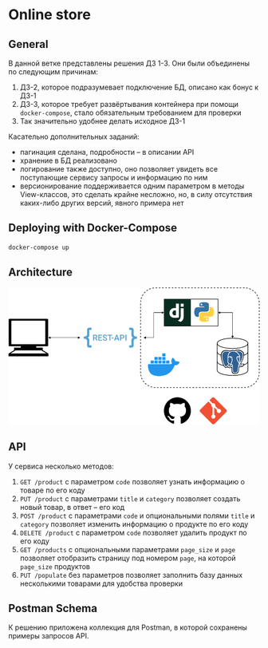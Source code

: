 # Online store

## General

В данной ветке представлены решения ДЗ 1-3. Они были объединены по следующим причинам:
1. ДЗ-2, которое подразумевает подключение БД, описано как бонус к ДЗ-1
2. ДЗ-3, которое требует развёртывания контейнера при помощи `docker-compose`, 
стало обязательным требованием для проверки
3. Так значительно удобнее делать исходное ДЗ-1

Касательно дополнительных заданий:
* пагинация сделана, подробности – в описании API
* хранение в БД реализовано
* логирование также доступно, оно позволяет увидеть все поступающие сервису запросы и информацию по ним
* версионирование поддерживается одним параметром в методы View-классов, это сделать крайне несложно, 
но, в силу отсутствия каких-либо других версий, явного примера нет

## Deploying with Docker-Compose
```bash
docker-compose up
```

## Architecture
![](architecture.png)

## API

У сервиса несколько методов:
1. `GET /product` с параметром `code` позволяет узнать информацию о товаре по его коду
2. `PUT /product` с параметрами `title` и `category` позволяет создать новый товар, в ответ – его код
3. `POST /product` с параметрами `code` и опциональными полями `title` и `category` 
позволяет изменить информацию о продукте по его коду
4. `DELETE /product` с параметром `code` позволяет удалить продукт по его коду
5. `GET /products` с опциональными параметрами `page_size` и `page` позволяет отобразить страницу под номером `page`, 
на которой `page_size` продуктов
6. `PUT /populate` без параметров позволяет заполнить базу данных несколькими товарами для удобства проверки

## Postman Schema 

К решению приложена коллекция для Postman, в которой сохранены примеры запросов API.
